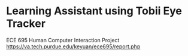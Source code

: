 # Learning Assistant using Tobii Eye Tracker
ECE 695 Human Computer Interaction Project
https://va.tech.purdue.edu/keyuan/ece695/report.php

